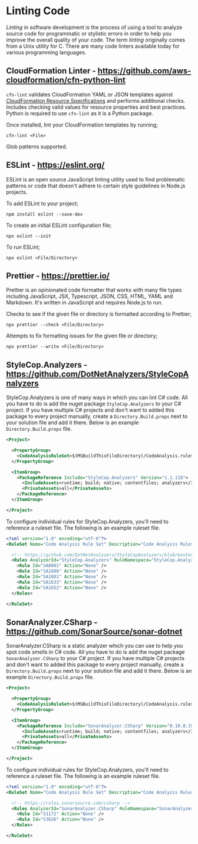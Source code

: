# Linting Code

_Linting_ in software development is the process of using a tool to analyze source code for programmatic or stylistic errors in order to help you improve the overall quality of your code. The term _linting_ originally comes from a Unix utility for C. There are many code linters available today for various programming languages.

## CloudFormation Linter - <https://github.com/aws-cloudformation/cfn-python-lint>

`cfn-lint` validates CloudFormation YAML or JSON templates against [CloudFormation Resource Specifications](https://docs.aws.amazon.com/AWSCloudFormation/latest/UserGuide/cfn-resource-specification.html) and performs additional checks. Includes checking valid values for resource properties and best practices. Python is required to use `cfn-lint` as it is a Python package.

Once installed, lint your CloudFormation templates by running;

    cfn-lint <File>

Glob patterns supported.

## ESLint - <https://eslint.org/>

ESLint is an open source JavaScript linting utility used to find problematic patterns or code that doesn't adhere to certain style guidelines in Node.js projects.

To add ESLint to your project;

    npm install eslint --save-dev

To create an initial ESLint configuration file;

    npx eslint --init

To run ESLint;

    npx eslint <File/Directory>

## Prettier - <https://prettier.io/>

Prettier is an opinionated code formatter that works with many file types including JavaScript, JSX, Typescript, JSON, CSS, HTML, YAML and Markdown. It's written in JavaScript and requires Node.js to run.

Checks to see if the given file or directory is formatted according to Prettier;

    npx prettier --check <File/Directory>

Attempts to fix formatting issues for the given file or directory;

    npx prettier --write <File/Directory>

## StyleCop.Analyzers - <https://github.com/DotNetAnalyzers/StyleCopAnalyzers>

StyleCop.Analyzers is one of many ways in which you can lint C# code. All you have to do is add the nuget package `StyleCop.Analyzers` to your C# project. If you have multiple C# projects and don't want to added this package to every project manually, create a `Directory.Build.props` next to your solution file and add it there. Below is an example `Directory.Build.props` file.

```xml
<Project>

  <PropertyGroup>
    <CodeAnalysisRuleSet>$(MSBuildThisFileDirectory)/CodeAnalysis.ruleset</CodeAnalysisRuleSet>
  </PropertyGroup>

  <ItemGroup>
    <PackageReference Include="StyleCop.Analyzers" Version="1.1.118">
      <IncludeAssets>runtime; build; native; contentfiles; analyzers</IncludeAssets>
      <PrivateAssets>all</PrivateAssets>
    </PackageReference>
  </ItemGroup>

</Project>
```

To configure individual rules for StyleCop.Analyzers, you'll need to reference a ruleset file. The following is an example ruleset file.

```xml
<?xml version="1.0" encoding="utf-8"?>
<RuleSet Name="Code Analysis Rule Set" Description="Code Analysis Rules" ToolsVersion="15.0">

  <!-- https://github.com/DotNetAnalyzers/StyleCopAnalyzers/blob/master/DOCUMENTATION.md -->
  <Rules AnalyzerId="StyleCop.Analyzers" RuleNamespace="StyleCop.Analyzers">
    <Rule Id="SA0001" Action="None" />
    <Rule Id="SA1600" Action="None" />
    <Rule Id="SA1601" Action="None" />
    <Rule Id="SA1633" Action="None" />
    <Rule Id="SA1652" Action="None" />
  </Rules>

</RuleSet>
```

## SonarAnalyzer.CSharp - <https://github.com/SonarSource/sonar-dotnet>

SonarAnalyzer.CSharp is a static analyzer which you can use to help you spot code smells in C# code. All you have to do is add the nuget package `SonarAnalyzer.CSharp` to your C# project. If you have multiple C# projects and don't want to added this package to every project manually, create a `Directory.Build.props` next to your solution file and add it there. Below is an example `Directory.Build.props` file.

```xml
<Project>

  <PropertyGroup>
    <CodeAnalysisRuleSet>$(MSBuildThisFileDirectory)/CodeAnalysis.ruleset</CodeAnalysisRuleSet>
  </PropertyGroup>

  <ItemGroup>
    <PackageReference Include="SonarAnalyzer.CSharp" Version="8.10.0.19839">
      <IncludeAssets>runtime; build; native; contentfiles; analyzers</IncludeAssets>
      <PrivateAssets>all</PrivateAssets>
    </PackageReference>
  </ItemGroup>

</Project>
```

To configure individual rules for StyleCop.Analyzers, you'll need to reference a ruleset file. The following is an example ruleset file.

```xml
<?xml version="1.0" encoding="utf-8"?>
<RuleSet Name="Code Analysis Rule Set" Description="Code Analysis Rules" ToolsVersion="15.0">

  <!-- https://rules.sonarsource.com/csharp -->
  <Rules AnalyzerId="SonarAnalyzer.CSharp" RuleNamespace="SonarAnalyzer.CSharp">
    <Rule Id="S1172" Action="None" />
    <Rule Id="S3626" Action="None" />
  </Rules>

</RuleSet>
```
